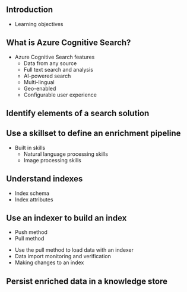 ## Introduction
  - Learning objectives
## What is Azure Cognitive Search?
  - Azure Cognitive Search features
    - Data from any source
    - Full text search and analysis
    - AI-powered search
    - Multi-lingual
    - Geo-enabled
    - Configurable user experience
## Identify elements of a search solution
## Use a skillset to define an enrichment pipeline
  - Built in skills
    - Natural language processing skills
    - Image processing skills
## Understand indexes
  - Index schema
  - Index attributes
## Use an indexer to build an index
  * Push method 
  * Pull method
  - Use the pull method to load data with an indexer
  - Data import monitoring and verification
  - Making changes to an index
## Persist enriched data in a knowledge store